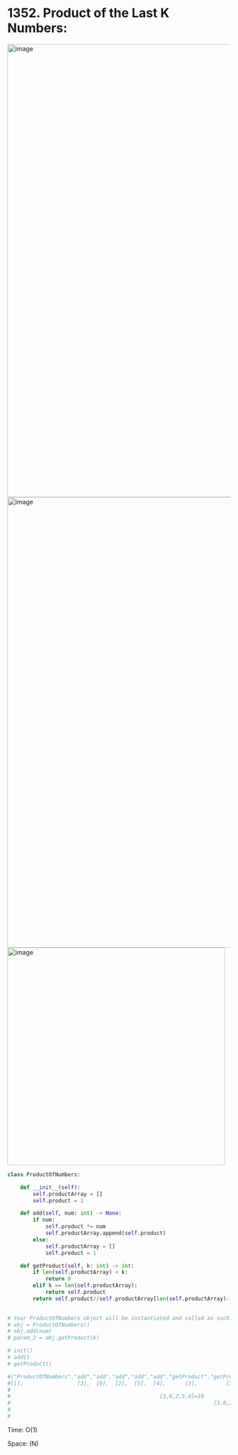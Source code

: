 # 1352. Product of the Last K Numbers:

<img width="1022" alt="image" src="https://user-images.githubusercontent.com/35987583/179488461-a536c95d-6c47-4318-9ff9-dade2ac8975d.png">
<img width="1016" alt="image" src="https://user-images.githubusercontent.com/35987583/179488500-294a256d-6615-414f-8e3b-3ff579b61b34.png">
<img width="491" alt="image" src="https://user-images.githubusercontent.com/35987583/179488523-46ce13ad-46d4-4048-a490-87ed5fa900ce.png">


```python
class ProductOfNumbers:

    def __init__(self):
        self.productArray = []
        self.product = 1

    def add(self, num: int) -> None:
        if num:
            self.product *= num
            self.productArray.append(self.product)
        else:
            self.productArray = []
            self.product = 1

    def getProduct(self, k: int) -> int:
        if len(self.productArray) < k:
            return 0
        elif k == len(self.productArray):
            return self.product
        return self.product//self.productArray[len(self.productArray)-1-k]
        

# Your ProductOfNumbers object will be instantiated and called as such:
# obj = ProductOfNumbers()
# obj.add(num)
# param_2 = obj.getProduct(k)

# init()
# add()
# getProduct()

#["ProductOfNumbers","add","add","add","add","add","getProduct","getProduct","getProduct","add","getProduct"]    
#[[],                 [3],  [0],  [2],  [5],  [4],      [2],         [3],         [4],     [8],    [2]]
#
#                                               [3,0,2,5,4]=10
#                                                                [3,0,2,5,4]=40
#                                                                           [3,0,2,5,4]=0
#                                                                                               [3,0,2,5,4,8]=32
```

Time: O(1)

Space: (N)
